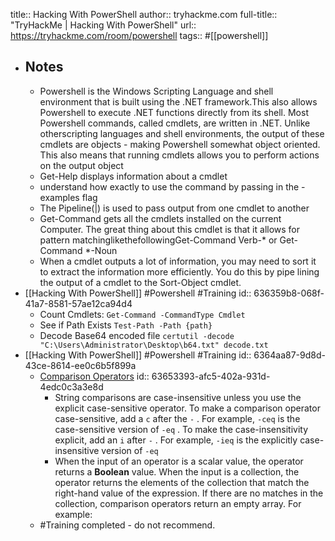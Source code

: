 title:: Hacking With PowerShell
author:: tryhackme.com
full-title:: "TryHackMe | Hacking With PowerShell"
url:: https://tryhackme.com/room/powershell
tags:: #[[powershell]]

- ## Notes
	- Powershell is the Windows Scripting Language and shell environment that is built using the .NET framework.This also allows Powershell to execute .NET functions directly from its shell. Most Powershell commands, called cmdlets, are written in .NET. Unlike otherscripting languages and shell environments, the output of these cmdlets are objects - making Powershell somewhat object oriented. This also means that running cmdlets allows you to perform actions on the output object
	- Get-Help displays information about a cmdlet
	- understand how exactly to use the command by passing in the -examples flag
	- The Pipeline(|) is used to pass output from one cmdlet to another
	- Get-Command gets all the cmdlets installed on the current Computer. The great thing about this cmdlet is that it allows for pattern matchinglikethefollowingGet-Command Verb-* or Get-Command *-Noun
	- When a cmdlet outputs a lot of information, you may need to sort it to extract the information more efficiently. You do this by pipe lining the output of a cmdlet to the Sort-Object cmdlet.
- [[Hacking With PowerShell]] #Powershell #Training
  id:: 636359b8-068f-41a7-8581-57ae12ca94d4
	- Count Cmdlets: `Get-Command -CommandType Cmdlet`
	- See if Path Exists `Test-Path -Path {path}`
	- Decode Base64 encoded file `certutil -decode "C:\Users\Administrator\Desktop\b64.txt" decode.txt`
- [[Hacking With PowerShell]] #Powershell #Training
  id:: 6364aa87-9d8d-43ce-8614-ee0c6b5f899a
	- [Comparison Operators](https://learn.microsoft.com/en-us/powershell/module/microsoft.powershell.core/about/about_comparison_operators?view=powershell-7.2&viewFallbackFrom=powershell-6)
	  id:: 63653393-afc5-402a-931d-4edc0c3a3e8d
		- String comparisons are case-insensitive unless you use the explicit
		  case-sensitive operator. To make a comparison operator case-sensitive, add a
		   `c`  after the  `-` . For example,  `-ceq`  is the case-sensitive version of  `-eq` .
		  To make the case-insensitivity explicit, add an  `i`  after  `-` . For example,
		   `-ieq`  is the explicitly case-insensitive version of  `-eq`
		- When the input of an operator is a scalar value, the operator returns a
		  **Boolean** value. When the input is a collection, the operator returns the
		  elements of the collection that match the right-hand value of the expression.
		  If there are no matches in the collection, comparison operators return an empty
		  array. For example:
	- #Training completed - do not recommend.